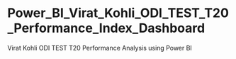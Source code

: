 # Power_BI_Virat_Kohli_ODI_TEST_T20_Performance_Index_Dashboard
Virat Kohli ODI TEST T20 Performance Analysis using Power BI
